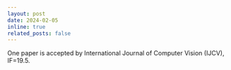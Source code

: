 ```yaml
---
layout: post
date: 2024-02-05
inline: true
related_posts: false
---
```


One paper is accepted by International Journal of Computer Vision (IJCV), IF=19.5.
